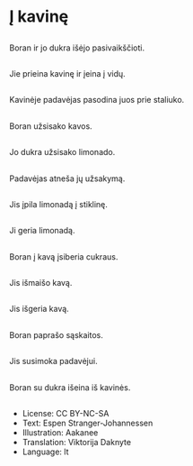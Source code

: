 # Į kavinę

##
Boran ir jo dukra išėjo pasivaikščioti.

##
Jie prieina kavinę ir įeina į vidų.

##
Kavinėje padavėjas pasodina juos prie staliuko.

##
Boran užsisako kavos.

##
Jo dukra užsisako limonado.

##
Padavėjas atneša jų užsakymą.

##
Jis įpila limonadą į stiklinę.

##
Ji geria limonadą.

##
Boran į kavą įsiberia cukraus.

##
Jis išmaišo kavą.

##
Jis išgeria kavą.

##
Boran paprašo sąskaitos.

##
Jis susimoka padavėjui.

##
Boran su dukra išeina iš kavinės.

##
* License: CC BY-NC-SA
* Text: Espen Stranger-Johannessen
* Illustration: Aakanee
* Translation: Viktorija Daknyte
* Language: lt
